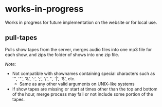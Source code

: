 # works-in-progress
Works in progress for future implementation on the website or for local use.

## pull-tapes
Pulls show tapes from the server, merges audio files into one mp3 file for each show, and zips the folder of shows into one zip file.

_Note:_
- Not compatible with shownames containing special characters such as ''', '"', '&', ':', ';', '/', '\', '|', '$', etc.
  - Same as any other valid arguments on UNIX-like systems
- If show tapes are missing or start at times other than the top and bottom of the hour, merge process may fail or not include some portion of the tapes.
